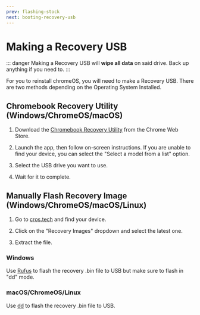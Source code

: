```yaml
---
prev: flashing-stock
next: booting-recovery-usb
---
```


# Making a Recovery USB

::: danger
Making a Recovery USB will **wipe all data** on said drive. Back up anything if you need to.
:::

For you to reinstall chromeOS, you will need to make a Recovery USB.
There are two methods depending on the Operating System Installed.

## Chromebook Recovery Utility (Windows/ChromeOS/macOS)

1. Download the [Chromebook Recovery Utility](https://chrome.google.com/webstore/detail/chromebook-recovery-utili/pocpnlppkickgojjlmhdmidojbmbodfm) from the Chrome Web Store.

2. Launch the app, then follow on-screen instructions. If you are unable to find your device, you can select the "Select a model from a list" option.

3. Select the USB drive you want to use.

4. Wait for it to complete.

## Manually Flash Recovery Image (Windows/ChromeOS/macOS/Linux)

1. Go to [cros.tech](https://cros.tech/) and find your device.

2. Click on the "Recovery Images" dropdown and select the latest one.

3. Extract the file.

### Windows

Use [Rufus](../installing/bootableusb.md#flashing-using-rufus-windows) to flash the recovery .bin file to USB but make sure to flash in "dd" mode.

### macOS/ChromeOS/Linux

Use [dd](../installing/bootableusb.md#flashing-with-dd-linux-macos) to flash the recovery .bin file to USB.
